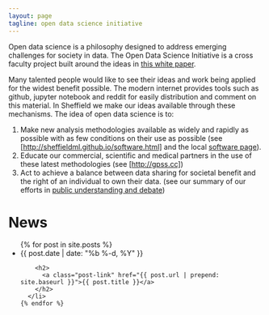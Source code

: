 ```yaml
---
layout: page
tagline: open data science initiative
---
```


Open data science is a philosophy designed to address emerging challenges for society in data. The Open Data Science Initiative is a cross faculty project built around the ideas in [this white paper](http://inverseprobability.com/2014/07/01/open-data-science/). 


Many talented people would like to see their ideas and work being applied for the widest benefit possible. The modern internet provides tools such as github, jupyter notebook and reddit for easily distribution and comment on this material. In Sheffield we make our ideas available through these mechanisms. The idea of open data science is to:

1.  Make new analysis methodologies available as widely and rapidly as possible with as few conditions on their use as possible (see [http://sheffieldml.github.io/software.html] and the local [software page](./software.html)).
2.  Educate our commercial, scientific and medical partners in the use of these latest methodologies (see [http://gpss.cc])
3.  Act to achieve a balance between data sharing for societal benefit and the right of an individual to own their data. (see our summary of our efforts in [public understanding and debate](./public_understanding.html))


# News

<ul class="post-list">
    {% for post in site.posts %}
      <li>
        <span class="post-meta">{{ post.date | date: "%b %-d, %Y" }}</span>

        <h2>
          <a class="post-link" href="{{ post.url | prepend: site.baseurl }}">{{ post.title }}</a>
        </h2>
      </li>
    {% endfor %}
  </ul>


